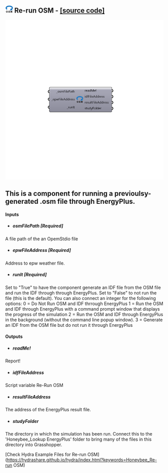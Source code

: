 ## ![](../../images/icons/Re-run_OSM.png) Re-run OSM - [[source code]](https://github.com/mostaphaRoudsari/honeybee/tree/master/src/Honeybee_Re-run%20OSM.py)

![](../../images/components/Re-run_OSM.png)

This is a component for running a previoulsy-generated .osm file through EnergyPlus.
 -
 

#### Inputs
* ##### osmFilePath [Required]
A file path of the an OpemStdio file
* ##### epwFileAddress [Required]
Address to epw weather file.
* ##### runIt [Required]
Set to "True" to have the component generate an IDF file from the OSM file and run the IDF through through EnergyPlus.  Set to "False" to not run the file (this is the default).  You can also connect an integer for the following options:
 0 = Do Not Run OSM and IDF thrrough EnergyPlus
 1 = Run the OSM and IDF through EnergyPlus with a command prompt window that displays the progress of the simulation
 2 = Run the OSM and IDF through EnergyPlus in the background (without the command line popup window).
 3 = Generate an IDF from the OSM file but do not run it through EnergyPlus

#### Outputs
* ##### readMe!
Report!
* ##### idfFileAddress
Script variable Re-Run OSM
* ##### resultFileAddress
The address of the EnergyPlus result file.
* ##### studyFolder
The directory in which the simulation has been run.  Connect this to the 'Honeybee_Lookup EnergyPlus' folder to bring many of the files in this directory into Grasshopper.


[Check Hydra Example Files for Re-run OSM](https://hydrashare.github.io/hydra/index.html?keywords=Honeybee_Re-run OSM)